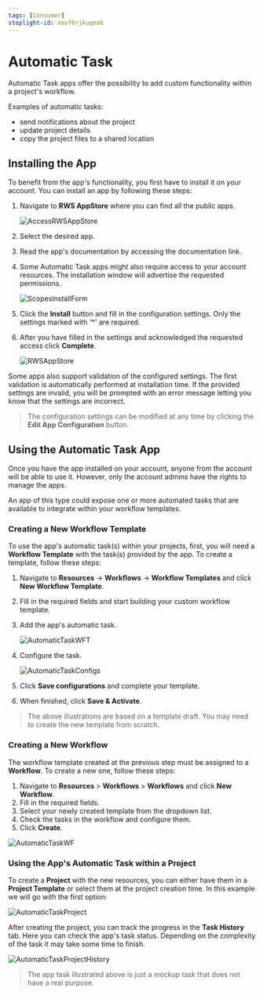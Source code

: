 ```yaml
---
tags: [Consumer]
stoplight-id: xmvf6rjkuqma6
---
```



# Automatic Task

Automatic Task apps offer the possibility to add custom functionality within a project's workflow.

Examples of automatic tasks:
- send notifications about the project
- update project details
- copy the project files to a shared location

## Installing the App

To benefit from the app's functionality, you first have to install it on your account. You can install an app by following these steps:

1. Navigate to **RWS AppStore** where you can find all the public apps. 

    ![AccessRWSAppStore](https://github.com/RWS/language-cloud-public-api-doc-resources/blob/main/extensibility/guides/AccessRWSAppStore-app.gif?raw=true)

2. Select the desired app.
3. Read the app's documentation by accessing the documentation link.
4. Some Automatic Task apps might also require access to your account resources. The installation window will advertise the requested permissions.

    ![ScopesInstallForm](https://github.com/RWS/language-cloud-public-api-doc-resources/blob/main/extensibility/ScopesInstallv2.png?raw=true)

4. Click the **Install** button and fill in the configuration settings. Only the settings marked with '*' are required.
5. After you have filled in the settings and acknowledged the requested access click **Complete**.

    ![RWSAppStore](https://github.com/RWS/language-cloud-public-api-doc-resources/blob/main/extensibility/guides/InstallATApp.gif?raw=true)


Some apps also support validation of the configured settings. The first validation is automatically performed at installation time. If the provided settings are invalid, you will be prompted with an error message letting you know that the settings are incorrect.

> The configuration settings can be modified at any time by clicking the **Edit App Configuration** button.

## Using the Automatic Task App

Once you have the app installed on your account, anyone from the account will be able to use it. However, only the account admins have the rights to manage the apps.

An app of this type could expose one or more automated tasks that are available to integrate within your workflow templates.

### Creating a New Workflow Template

To use the app's automatic task(s) within your projects, first, you will need a **Workflow Template** with the task(s) provided by the app. To create a template, follow these steps:
1. Navigate to **Resources** -> **Workflows** -> **Workflow Templates** and click **New Workflow Template**.
2. Fill in the required fields and start building your custom workflow template.
3. Add the app's automatic task.

    ![AutomaticTaskWFT](https://github.com/RWS/language-cloud-public-api-doc-resources/blob/main/extensibility/guides/consumer/ConsumerAppTaskWFT.gif?raw=true)

4. Configure the task.

    ![AutomaticTaskConfigs](https://github.com/RWS/language-cloud-public-api-doc-resources/blob/main/extensibility/guides/consumer/ConsumerAppTaskConfiguration.gif?raw=true)

5. Click **Save configurations** and complete your template.
6. When finished, click **Save & Activate**.

> The above illustrations are based on a template draft. You may need to create the new template from scratch.

### Creating a New Workflow

The workflow template created at the previous step must be assigned to a **Workflow**. To create a new one, follow these steps:
1. Navigate to **Resources** > **Workflows** > **Workflows** and click **New Workflow**.
2. Fill in the required fields.
3. Select your newly created template from the dropdown list.
4. Check the tasks in the workflow and configure them.
5. Click **Create**.

![AutomaticTaskWF](https://github.com/RWS/language-cloud-public-api-doc-resources/blob/main/extensibility/guides/consumer/ConsumerAppTaskWF.gif?raw=true)

### Using the App's Automatic Task within a Project

To create a **Project** with the new resources, you can either have them in a **Project Template** or select them at the project creation time. In this example we will go with the first option:

![AutomaticTaskProject](https://github.com/RWS/language-cloud-public-api-doc-resources/blob/main/extensibility/guides/consumer/ConsumerCreateATAppProject.gif?raw=true)

After creating the project, you can track the progress in the **Task History** tab. Here you can check the app's task status. Depending on the complexity of the task it may take some time to finish.

![AutomaticTaskProjectHistory](https://github.com/RWS/language-cloud-public-api-doc-resources/blob/main/extensibility/guides/consumer/ConsumerATTaskHistory-app.png?raw=true)

> The app task illustrated above is just a mockup task that does not have a real purpose.